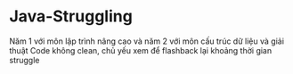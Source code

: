 # Java-Struggling
Năm 1 với môn lập trình nâng cao và năm 2 với môn cấu trúc dữ liệu và giải thuật
Code không clean, chủ yếu xem để flashback lại khoảng thời gian struggle
